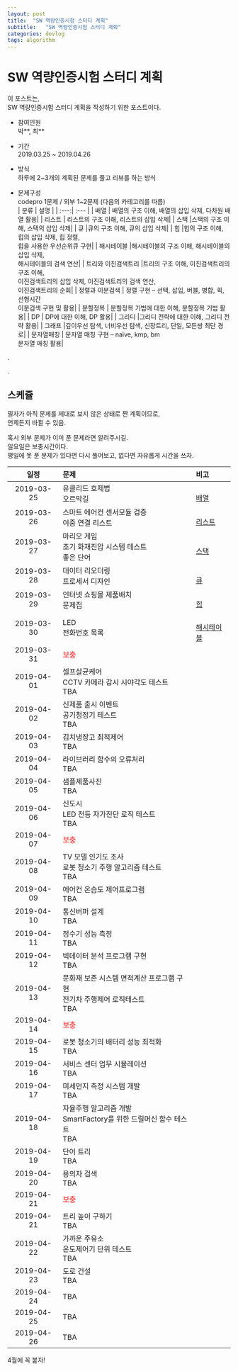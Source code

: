 ```yaml
---
layout: post
title:  "SW 역량인증시험 스터디 계획"
subtitle:   "SW 역량인증시험 스터디 계획"
categories: devlog
tags: algorithm
---
```


# SW 역량인증시험 스터디 계획
이 포스트는,  
SW 역량인증시험 스터디 계획을 작성하기 위한 포스트이다.

- 참여인원  
  박\*\*, 최\*\*

- 기간  
  2019.03.25 ~ 2019.04.26

- 방식  
  하루에 2~3개의 계획된 문제를 풀고 리뷰를 하는 방식

- 문제구성  
  codepro 1문제 / 외부 1~2문제 (다음의 카테고리를 따름)  
  | 분류 | 설명 |
  | :---:| :--- |
  | 배열 | 배열의 구조 이해, 배열의 삽입 삭제, 다차원 배열 활용|
  | 리스트 |	리스트의 구조 이해, 리스트의 삽입 삭제|
  | 스택 |스택의 구조 이해, 스택의 삽입 삭제|
  | 큐 |큐의 구조 이해, 큐의 삽입 삭제|
  | 힙 |힙의 구조 이해, 힙의 삽입 삭제, 힙 정렬,<br>힙을 사용한 우선순위큐 구현|
  | 해시테이블 |해시테이블의 구조 이해, 해시테이블의 삽입 삭제, <br>해시테이블의 검색 연산|
  | 트리와 이진검색트리 |트리의 구조 이해, 이진검색트리의 구조 이해, <br>이진검색트리의 삽입 삭제, 이진검색트리의 검색 연산, <br>이진검색트리의 순회|
  | 정렬과 이분검색 |	정렬 구현 – 선택, 삽입, 버블, 병합, 퀵, 선형시간 <br>이분검색 구현 및 활용|
  | 분할정복 |	분할정복 기법에 대한 이해, 분할정복 기법 활용|
  | DP |	DP에 대한 이해, DP 활용|
  | 그리디 |그리디 전략에 대한 이해, 그리디 전략 활용|
  | 그래프 |깊이우선 탐색, 너비우선 탐색, 신장트리, 단일, 모든쌍 최단 경로|
  | 문자열매칭 |	문자열 매칭 구현 – naïve, kmp, bm<br>문자열 매칭 활용|



.  

.

## 스케쥴


필자가 아직 문제를 제대로 보지 않은 상태로 짠 계획이므로,  
언제든지 바뀔 수 있음.

혹시 외부 문제가 이미 푼 문제라면 알려주시길.  
일요일은 보충시간이다.  
평일에 못 푼 문제가 있다면 다시 풀어보고, 없다면 자유롭게 시간을 쓰자.

| 일정       |  문제  | 비고 |
| :---:      |  :--- | :--- |
| 2019-03-25 | 유클리드 호제법 <br> 오르막길 | <br>[배열](www.acmicpc.net/problem/2846)|
| 2019-03-26 | 스마트 에어컨 센서모듈 검증 <br> 이중 연결 리스트 | <br>[리스트](www.acmicpc.net/problem/3045)|
| 2019-03-27 | 마리오 게임 <br> 조기 화재진압 시스템 테스트 <br> 좋은 단어 | <br> [스택](www.acmicpc.net/problem/3986)|
| 2019-03-28 | 데이터 리오더링 <br> 프로세서 디자인 | <br> [큐](www.acmicpc.net/problem/3081)|
| 2019-03-29 | 인터넷 쇼핑몰 제품배치 <br> 문제집 | <br> [힙](www.acmicpc.net/problem/1766)|
| 2019-03-30 | LED <br> 전화번호 목록 |<br>[해시테이블](www.acmicpc.net/problem/5052) |
| 2019-03-31 | <span style="color:#FA5858"><b>보충</b></span> ||
| 2019-04-01 | 셀프살균케어 <br> CCTV 카메라 감시 시야각도 테스트 <br> TBA ||
| 2019-04-02 | 신제품 출시 이벤트 <br> 공기청정기 테스트 <br> TBA||
| 2019-04-03 | 김치냉장고 최적제어 <br> TBA ||
| 2019-04-04 | 라이브러리 함수의 오류처리 <br> TBA ||
| 2019-04-05 | 샘플제품사진 <br> TBA ||
| 2019-04-06 | 신도시 <br> LED 전등 자가진단 로직 테스트 <br> TBA ||
| 2019-04-07 | <span style="color:#FA5858"><b>보충</b></span> ||
| 2019-04-08 | TV 모델 인기도 조사 <br> 로봇 청소기 주행 알고리즘 테스트 <br> TBA ||
| 2019-04-09 | 에어컨 온습도 제어프로그램 <br> TBA ||
| 2019-04-10 | 통신버퍼 설계 <br> TBA ||
| 2019-04-11 | 정수기 성능 측정 <br> TBA ||
| 2019-04-12 | 빅데이터 분석 프로그램 구현 <br> TBA ||
| 2019-04-13 | 문화재 보존 시스템 면적계산 프로그램 구현 <br> 전기차 주행제어 로직테스트 <br> TBA ||
| 2019-04-14 | <span style="color:#FA5858"><b>보충</b></span> ||
| 2019-04-15 | 로봇 청소기의 배터리 성능 최적화 <br> TBA ||
| 2019-04-16 | 서비스 센터 업무 시뮬레이션 <br> TBA ||
| 2019-04-17 | 미세먼지 측정 시스템 개발 <br> TBA ||
| 2019-04-18 | 자율주행 알고리즘 개발 <br> SmartFactory를 위한 드릴머신 함수 테스트 <br> TBA||
| 2019-04-19 | 단어 트리 <br> TBA ||
| 2019-04-20 | 용의자 검색 <br> TBA ||
| 2019-04-21 | <span style="color:#FA5858"><b>보충</b></span> ||
| 2019-04-21 | 트리 높이 구하기 <br> TBA ||
| 2019-04-22 | 가까운 주유소 <br> 온도제어기 단위 테스트 <br> TBA ||
| 2019-04-23 | 도로 건설 <br> TBA ||
| 2019-04-24 | TBA ||
| 2019-04-25 | TBA ||
| 2019-04-26 | TBA ||



<span style="font-weight=bold;color=red">4월에 꼭 붙자!</span>